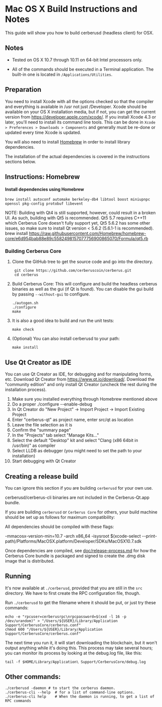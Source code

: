 Mac OS X Build Instructions and Notes
====================================
This guide will show you how to build cerberusd (headless client) for OSX.

Notes
-----

* Tested on OS X 10.7 through 10.11 on 64-bit Intel processors only.

* All of the commands should be executed in a Terminal application. The
built-in one is located in `/Applications/Utilities`.

Preparation
-----------

You need to install Xcode with all the options checked so that the compiler
and everything is available in /usr not just /Developer. Xcode should be
available on your OS X installation media, but if not, you can get the
current version from https://developer.apple.com/xcode/. If you install
Xcode 4.3 or later, you'll need to install its command line tools. This can
be done in `Xcode > Preferences > Downloads > Components` and generally must
be re-done or updated every time Xcode is updated.

You will also need to install [Homebrew](http://brew.sh) in order to install library
dependencies.

The installation of the actual dependencies is covered in the instructions
sections below.

Instructions: Homebrew
----------------------

#### Install dependencies using Homebrew

    brew install autoconf automake berkeley-db4 libtool boost miniupnpc openssl pkg-config protobuf libevent

NOTE: Building with Qt4 is still supported, however, could result in a broken UI. As such, building with Qt5 is recommended. Qt5 5.7 requires C++11 which Cerberus Core doesn't fully support yet, Qt5 5.6.2 has some other issues, so make sure to install Qt version < 5.6.2 (5.6.1-1 is recommended).
    brew install https://raw.githubusercontent.com/Homebrew/homebrew-core/e6d954bab88e89c5582498157077756900865070/Formula/qt5.rb

### Building Cerberus Core

1. Clone the GitHub tree to get the source code and go into the directory.

        git clone https://github.com/cerberuscoin/cerberus.git
        cd cerberus

2.  Build Cerberus Core:
    This will configure and build the headless cerberus binaries as well as the gui (if Qt is found).
    You can disable the gui build by passing `--without-gui` to configure.

        ./autogen.sh
        ./configure
        make

3.  It is also a good idea to build and run the unit tests:

        make check

4.  (Optional) You can also install cerberusd to your path:

        make install

Use Qt Creator as IDE
------------------------
You can use Qt Creator as IDE, for debugging and for manipulating forms, etc.
Download Qt Creator from https://www.qt.io/download/. Download the "community edition" and only install Qt Creator (uncheck the rest during the installation process).

1. Make sure you installed everything through Homebrew mentioned above
2. Do a proper ./configure --enable-debug
3. In Qt Creator do "New Project" -> Import Project -> Import Existing Project
4. Enter "cerberus-qt" as project name, enter src/qt as location
5. Leave the file selection as it is
6. Confirm the "summary page"
7. In the "Projects" tab select "Manage Kits..."
8. Select the default "Desktop" kit and select "Clang (x86 64bit in /usr/bin)" as compiler
9. Select LLDB as debugger (you might need to set the path to your installation)
10. Start debugging with Qt Creator

Creating a release build
------------------------
You can ignore this section if you are building `cerberusd` for your own use.

cerberusd/cerberus-cli binaries are not included in the Cerberus-Qt.app bundle.

If you are building `cerberusd` or `Cerberus Core` for others, your build machine should be set up
as follows for maximum compatibility:

All dependencies should be compiled with these flags:

 -mmacosx-version-min=10.7
 -arch x86_64
 -isysroot $(xcode-select --print-path)/Platforms/MacOSX.platform/Developer/SDKs/MacOSX10.7.sdk

Once dependencies are compiled, see [doc/release-process.md](release-process.md) for how the Cerberus Core
bundle is packaged and signed to create the .dmg disk image that is distributed.

Running
-------

It's now available at `./cerberusd`, provided that you are still in the `src`
directory. We have to first create the RPC configuration file, though.

Run `./cerberusd` to get the filename where it should be put, or just try these
commands:

    echo -e "rpcuser=cerberusrpc\nrpcpassword=$(xxd -l 16 -p /dev/urandom)" > "/Users/${USER}/Library/Application Support/CerberusCore/cerberus.conf"
    chmod 600 "/Users/${USER}/Library/Application Support/CerberusCore/cerberus.conf"

The next time you run it, it will start downloading the blockchain, but it won't
output anything while it's doing this. This process may take several hours;
you can monitor its process by looking at the debug.log file, like this:

    tail -f $HOME/Library/Application\ Support/CerberusCore/debug.log

Other commands:
-------

    ./cerberusd -daemon # to start the cerberus daemon.
    ./cerberus-cli --help  # for a list of command-line options.
    ./cerberus-cli help    # When the daemon is running, to get a list of RPC commands
